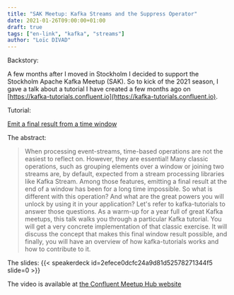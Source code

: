 ```yaml
---
title: "SAK Meetup: Kafka Streams and the Suppress Operator"
date: 2021-01-26T09:00:00+01:00
draft: true
tags: ["en-link", "kafka", "streams"]
author: "Loïc DIVAD"
---
```

Backstory: 

A few months after I moved in Stockholm I decided to support the Stockholm Apache Kafka Meetup (SAK).
So to kick of the 2021 season, I gave a talk about a tutorial I have created a few months ago on 
[https://kafka-tutorials.confluent.io](https://kafka-tutorials.confluent.io). 

Tutorial:

[Emit a final result from a time window](https://kafka-tutorials.confluent.io/window-final-result/kstreams.html)

The abstract:
> When processing event-streams, time-based operations are not the easiest to reflect on. However, they are essential! Many classic operations, such as grouping elements over a window or joining two streams are, by default, expected from a stream processing libraries like Kafka Stream. Among those features, emitting a final result at the end of a window has been for a long time impossible. So what is different with this operation? And what are the great powers you will unlock by using it in your application? Let's refer to kafka-tutorials to answer those questions. As a warm-up for a year full of great Kafka meetups, this talk walks you through a particular Kafka tutorial. You will get a very concrete implementation of that classic exercise. It will discuss the concept that makes this final window result possible, and finally, you will have an overview of how kafka-tutorials works and how to contribute to it.

The slides:
{{< speakerdeck id=2efece0dcfc24a9d81d52578271344f5 slide=0 >}}

The video is available at [the Confluent Meetup Hub website](https://videos.confluent.io/watch/dizWs7BRkxRo5heZvEQn9F?)